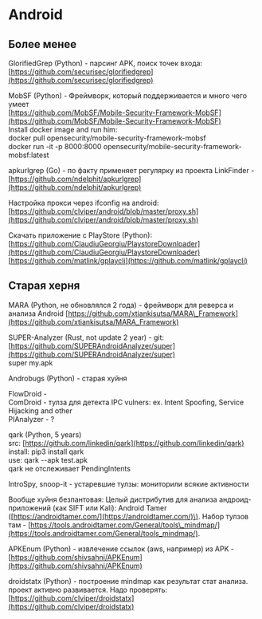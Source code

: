 # Android

## Более менее

GlorifiedGrep \(Python\) - парсинг APK, поиск точек входа: [https://github.com/securisec/glorifiedgrep](https://github.com/securisec/glorifiedgrep)

MobSF \(Python\) - Фреймворк, который поддерживается и много чего умеет  
[https://github.com/MobSF/Mobile-Security-Framework-MobSF](https://github.com/MobSF/Mobile-Security-Framework-MobSF)  
Install docker image and run him:  
docker pull opensecurity/mobile-security-framework-mobsf  
docker run -it -p 8000:8000 opensecurity/mobile-security-framework-mobsf:latest

apkurlgrep \(Go\) - по факту применяет регулярку из проекта LinkFinder - [https://github.com/ndelphit/apkurlgrep](https://github.com/ndelphit/apkurlgrep)

Настройка прокси через ifconfig на android: [https://github.com/clviper/android/blob/master/proxy.sh](https://github.com/clviper/android/blob/master/proxy.sh)

Скачать приложение с PlayStore \(Python\):   
[https://github.com/ClaudiuGeorgiu/PlaystoreDownloader](https://github.com/ClaudiuGeorgiu/PlaystoreDownloader)  
[https://github.com/matlink/gplaycli](https://github.com/matlink/gplaycli)

## Старая херня

MARA \(Python, не обновлялся 2 года\) - фреймворк для реверса и анализа Android [https://github.com/xtiankisutsa/MARA\_Framework](https://github.com/xtiankisutsa/MARA_Framework)

SUPER-Analyzer \(Rust, not update 2 year\) - git: [https://github.com/SUPERAndroidAnalyzer/super](https://github.com/SUPERAndroidAnalyzer/super)  
super my.apk

Androbugs \(Python\) - старая хуйня

  
FlowDroid -   
ComDroid - тулза для детекта IPC vulners: ex. Intent Spoofing, Service   
Hijacking and other   
PIAnalyzer - ?

qark \(Python, 5 years\)  
src: [https://github.com/linkedin/qark](https://github.com/linkedin/qark)  
install: pip3 install qark  
use: qark --apk test.apk  
qark не отслеживает PendingIntents

IntroSpy, snoop-it - устаревшие тулзы: мониторили всякие активности

Вообще хуйня безпантовая: Целый дистрибутив для анализа андроид-приложений \(как SIFT или Kali\): Android Tamer \([https://androidtamer.com/](https://androidtamer.com/)\). Набор тулзов там - [https://tools.androidtamer.com/General/tools\_mindmap/](https://tools.androidtamer.com/General/tools_mindmap/).

APKEnum \(Python\) - извлечение ссылок \(aws, например\) из APK - [https://github.com/shivsahni/APKEnum](https://github.com/shivsahni/APKEnum) 

droidstatx \(Python\) - построение mindmap как результат стат анализа. проект активно развивается. Надо проверять: [https://github.com/clviper/droidstatx](https://github.com/clviper/droidstatx)









